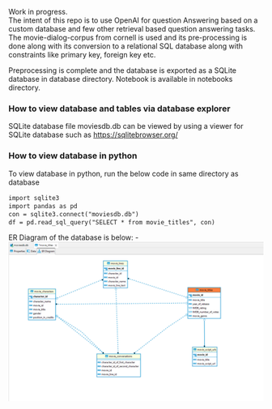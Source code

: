 Work in progress.  
The intent of this repo is to use OpenAI for question Answering based on a custom database and few other retrieval based question answering tasks.  
The movie-dialog-corpus from cornell is used and its pre-processing is done along with its conversion to a relational SQL database along with constraints like primary key, foreign key etc.  

Preprocessing is complete and the database is exported as a SQLite database in database directory. Notebook is available in notebooks directory.

### How to view database and tables via database explorer
SQLite database file moviesdb.db can be viewed by using a viewer for SQLite database such as https://sqlitebrowser.org/  

### How to view database in python
To view database in python, run the below code in same directory as database
```
import sqlite3
import pandas as pd
con = sqlite3.connect("moviesdb.db")
df = pd.read_sql_query("SELECT * from movie_titles", con)
```

ER Diagram of the database is below: -
![ER_Diagram](./img/ER_diagram.png)